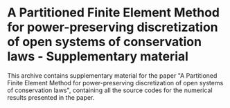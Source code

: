 # A Partitioned Finite Element Method for power-preserving discretization of open systems of conservation laws - Supplementary material
This archive contains supplementary material for the paper "A Partitioned Finite Element Method for power-preserving discretization of open systems of conservation laws", containing all the source codes for the numerical results presented in the paper.
